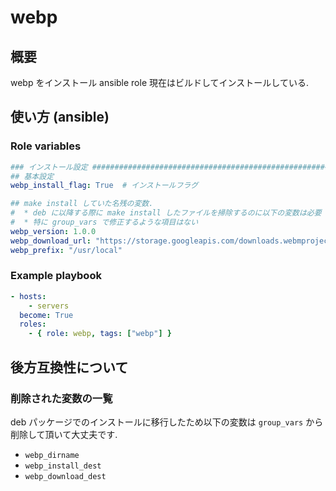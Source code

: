 # webp

## 概要

webp をインストール ansible role
現在はビルドしてインストールしている.

## 使い方 (ansible)

### Role variables

```yaml
### インストール設定 ###############################################################################
## 基本設定
webp_install_flag: True  # インストールフラグ

## make install していた名残の変数.
#  * deb に以降する際に make install したファイルを掃除するのに以下の変数は必要
#  * 特に group_vars で修正するような項目はない
webp_version: 1.0.0
webp_download_url: "https://storage.googleapis.com/downloads.webmproject.org/releases/webp/libwebp-{{ webp_version }}.tar.gz"
webp_prefix: "/usr/local"
```

### Example playbook

```yaml
- hosts:
    - servers
  become: True
  roles:
    - { role: webp, tags: ["webp"] }
```

## 後方互換性について

### 削除された変数の一覧

deb パッケージでのインストールに移行したため以下の変数は `group_vars` から削除して頂いて大丈夫です.

* `webp_dirname`
* `webp_install_dest`
* `webp_download_dest`
